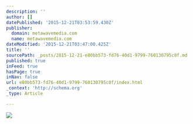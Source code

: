 ```yaml
---
description: ''
author: []
datePublished: '2015-12-21T03:53:59.430Z'
publisher:
  domain: metawavemedia.com
  name: metawavemedia.com
dateModified: '2015-12-21T03:47:00.425Z'
title: ''
sourcePath: _posts/2015-12-21-e80bb573-fd76-40d1-9799-760130795c0f.md
published: true
inFeed: true
hasPage: true
inNav: false
url: e80bb573-fd76-40d1-9799-760130795c0f/index.html
_context: 'http://schema.org'
_type: Article

---
```

![](http://metawavemedia.com/mw/Home_files/shapeimage_3.png)
